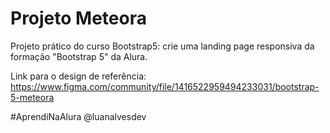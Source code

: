 # Projeto Meteora

Projeto prático do curso Bootstrap5: crie uma landing page responsiva da formação "Bootstrap 5" da Alura.

Link para o design de referência: https://www.figma.com/community/file/1416522959494233031/bootstrap-5-meteora

#AprendiNaAlura @luanalvesdev
